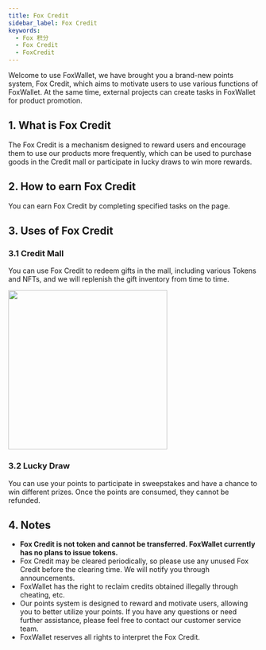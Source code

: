 ```yaml
---
title: Fox Credit
sidebar_label: Fox Credit
keywords:
  - Fox 积分
  - Fox Credit
  - FoxCredit
---
```


Welcome to use FoxWallet, we have brought you a brand-new points system, Fox Credit, which aims to motivate users to use various functions of FoxWallet. At the same time, external projects can create tasks in FoxWallet for product promotion.

## 1. What is Fox Credit
The Fox Credit is a mechanism designed to reward users and encourage them to use our products more frequently, which can be used to purchase goods in the Credit mall or participate in lucky draws to win more rewards.

## 2. How to earn Fox Credit
You can earn Fox Credit by completing specified tasks on the page.

## 3. Uses of Fox Credit

### 3.1 Credit Mall
You can use Fox Credit to redeem gifts in the mall, including various Tokens and NFTs, and we will replenish the gift inventory from time to time.  

<img src="/img/blog/credit-mall.webp" width="320" />

### 3.2 Lucky Draw 
You can use your points to participate in sweepstakes and have a chance to win different prizes. Once the points are consumed, they cannot be refunded.

## 4. Notes
* **Fox Credit is not token and cannot be transferred. FoxWallet currently has no plans to issue tokens.**
* Fox Credit may be cleared periodically, so please use any unused Fox Credit before the clearing time. We will notify you through announcements.
* FoxWallet has the right to reclaim credits obtained illegally through cheating, etc.
* Our points system is designed to reward and motivate users, allowing you to better utilize your points. If you have any questions or need further assistance, please feel free to contact our customer service team.
* FoxWallet reserves all rights to interpret the Fox Credit.